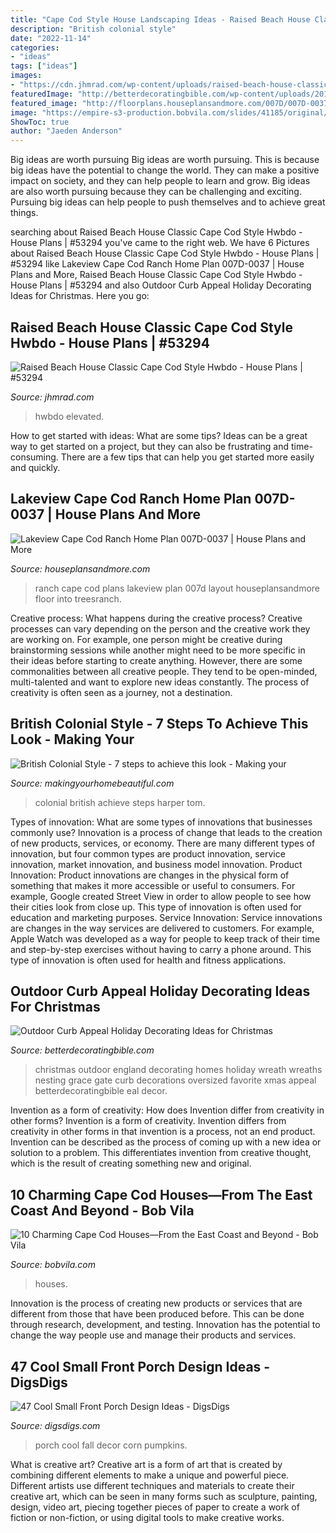 ```yaml
---
title: "Cape Cod Style House Landscaping Ideas - Raised Beach House Classic Cape Cod Style Hwbdo"
description: "British colonial style"
date: "2022-11-14"
categories:
- "ideas"
tags: ["ideas"]
images:
- "https://cdn.jhmrad.com/wp-content/uploads/raised-beach-house-classic-cape-cod-style-hwbdo_77542-670x400.jpg"
featuredImage: "http://betterdecoratingbible.com/wp-content/uploads/2016/11/outdoor-christmas-decorating-ideas-large-wreath-on-gate.jpg"
featured_image: "http://floorplans.houseplansandmore.com/007D/007D-0037/007D-0037-front-main-8.jpg"
image: "https://empire-s3-production.bobvila.com/slides/41185/original/Outdoors.png?1611957207"
ShowToc: true
author: "Jaeden Anderson"
---
```



Big ideas are worth pursuing
Big ideas are worth pursuing. This is because big ideas have the potential to change the world. They can make a positive impact on society, and they can help people to learn and grow. Big ideas are also worth pursuing because they can be challenging and exciting. Pursuing big ideas can help people to push themselves and to achieve great things.

	

		
searching about Raised Beach House Classic Cape Cod Style Hwbdo - House Plans | #53294 you've came to the right web. We have 6 Pictures about Raised Beach House Classic Cape Cod Style Hwbdo - House Plans | #53294 like Lakeview Cape Cod Ranch Home Plan 007D-0037 | House Plans and More, Raised Beach House Classic Cape Cod Style Hwbdo - House Plans | #53294 and also Outdoor Curb Appeal Holiday Decorating Ideas for Christmas. Here you go:
		
    
## Raised Beach House Classic Cape Cod Style Hwbdo - House Plans | #53294

<img loading=lazy src="https://cdn.jhmrad.com/wp-content/uploads/raised-beach-house-classic-cape-cod-style-hwbdo_77542-670x400.jpg" onerror="this.onerror=null;this.src='https://tse1.mm.bing.net/th?id=OIP.WRF9nUsU5m1ub6KwTBjRrgHaEa&amp;pid=15.1';" alt="Raised Beach House Classic Cape Cod Style Hwbdo - House Plans | #53294">

_Source: jhmrad.com_

>hwbdo elevated. 

	

How to get started with ideas: What are some tips?
Ideas can be a great way to get started on a project, but they can also be frustrating and time-consuming. There are a few tips that can help you get started more easily and quickly.

    
## Lakeview Cape Cod Ranch Home Plan 007D-0037 | House Plans And More

<img loading=lazy src="http://floorplans.houseplansandmore.com/007D/007D-0037/007D-0037-front-main-8.jpg" onerror="this.onerror=null;this.src='https://tse4.mm.bing.net/th?id=OIP.eLwBi0B5c28kdBezhbHflgHaFj&amp;pid=15.1';" alt="Lakeview Cape Cod Ranch Home Plan 007D-0037 | House Plans and More">

_Source: houseplansandmore.com_

>ranch cape cod plans lakeview plan 007d layout houseplansandmore floor into treesranch. 

	

Creative process: What happens during the creative process?
Creative processes can vary depending on the person and the creative work they are working on. For example, one person might be creative during brainstorming sessions while another might need to be more specific in their ideas before starting to create anything. However, there are some commonalities between all creative people. They tend to be open-minded, multi-talented and want to explore new ideas constantly. The process of creativity is often seen as a journey, not a destination.

    
## British Colonial Style - 7 Steps To Achieve This Look - Making Your

<img loading=lazy src="https://makingyourhomebeautiful.com/wp-content/uploads/2016/11/British-Colonial-Tom-Harper-Photography.jpg" onerror="this.onerror=null;this.src='https://tse4.mm.bing.net/th?id=OIP.N1hqY80BUW8RCjd413FYiwHaKl&amp;pid=15.1';" alt="British Colonial Style - 7 steps to achieve this look - Making your">

_Source: makingyourhomebeautiful.com_

>colonial british achieve steps harper tom. 

	

Types of innovation: What are some types of innovations that businesses commonly use?
Innovation is a process of change that leads to the creation of new products, services, or economy. There are many different types of innovation, but four common types are product innovation, service innovation, market innovation, and business model innovation. 
Product Innovation: Product innovations are changes in the physical form of something that makes it more accessible or useful to consumers. For example, Google created Street View in order to allow people to see how their cities look from close up. This type of innovation is often used for education and marketing purposes. Service Innovation: Service innovations are changes in the way services are delivered to customers. For example, Apple Watch was developed as a way for people to keep track of their time and step-by-step exercises without having to carry a phone around. This type of innovation is often used for health and fitness applications.

    
## Outdoor Curb Appeal Holiday Decorating Ideas For Christmas

<img loading=lazy src="http://betterdecoratingbible.com/wp-content/uploads/2016/11/outdoor-christmas-decorating-ideas-large-wreath-on-gate.jpg" onerror="this.onerror=null;this.src='https://tse1.mm.bing.net/th?id=OIP.JbNW23tNq-kvNscI0_U1CQHaLH&amp;pid=15.1';" alt="Outdoor Curb Appeal Holiday Decorating Ideas for Christmas">

_Source: betterdecoratingbible.com_

>christmas outdoor england decorating homes holiday wreath wreaths nesting grace gate curb decorations oversized favorite xmas appeal betterdecoratingbible eal decor. 

	

Invention as a form of creativity: How does Invention differ from creativity in other forms?
Invention is a form of creativity. Invention differs from creativity in other forms in that invention is a process, not an end product. Invention can be described as the process of coming up with a new idea or solution to a problem. This differentiates invention from creative thought, which is the result of creating something new and original.

    
## 10 Charming Cape Cod Houses—From The East Coast And Beyond - Bob Vila

<img loading=lazy src="https://empire-s3-production.bobvila.com/slides/41185/original/Outdoors.png?1611957207" onerror="this.onerror=null;this.src='https://tse3.mm.bing.net/th?id=OIP.61OIzHm5DZrUO9qXm2PjfgHaJ4&amp;pid=15.1';" alt="10 Charming Cape Cod Houses—From the East Coast and Beyond - Bob Vila">

_Source: bobvila.com_

>houses. 

	

Innovation is the process of creating new products or services that are different from those that have been produced before. This can be done through research, development, and testing. Innovation has the potential to change the way people use and manage their products and services.

    
## 47 Cool Small Front Porch Design Ideas - DigsDigs

<img loading=lazy src="https://www.digsdigs.com/photos/cool-small-front-porch-design-ideas-2.jpg" onerror="this.onerror=null;this.src='https://tse4.mm.bing.net/th?id=OIP.8ndoG6AhRhEmO-poO2Q_9QHaKw&amp;pid=15.1';" alt="47 Cool Small Front Porch Design Ideas - DigsDigs">

_Source: digsdigs.com_

>porch cool fall decor corn pumpkins. 

	

What is creative art?
Creative art is a form of art that is created by combining different elements to make a unique and powerful piece. Different artists use different techniques and materials to create their creative art, which can be seen in many forms such as sculpture, painting, design, video art, piecing together pieces of paper to create a work of fiction or non-fiction, or using digital tools to make creative works.

